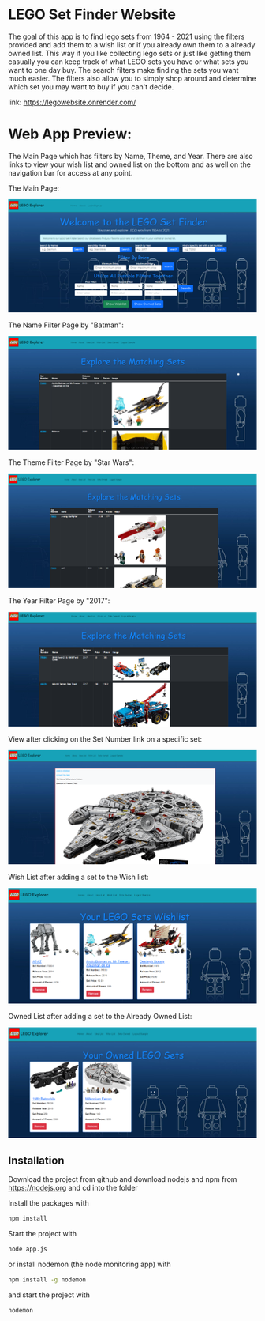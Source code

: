 # LEGO Set Finder Website

The goal of this app is to find lego sets from 1964 - 2021 using the filters provided and add them to a wish list or if you already own them to a already owned list. This way if you like collecting lego sets or just like getting them casually you can keep track of what LEGO sets you have or what sets you want to one day buy. The search filters make finding the sets you want much easier. The filters also allow you to simply shop around and determine which set you may want to buy if you can't decide.

link: https://legowebsite.onrender.com/

# Web App Preview:

The Main Page which has filters by Name, Theme, and Year. There are also links to view your wish list and owned list on the bottom and as well on the navigation bar for access at any point.

The Main Page:

![plot](./public/images/Main_Page.png)

The Name Filter Page by "Batman":

![plot](./public/images/Name_Page.png)

The Theme Filter Page by "Star Wars":

![plot](./public/images/Theme_Page.png)

The Year Filter Page by "2017":

![plot](./public/images/Year_Page.png)

View after clicking on the Set Number link on a specific set:

![plot](./public/images/Set_Page.png)

Wish List after adding a set to the Wish list:

![plot](./public/images/Wish_Page.png)

Owned List after adding a set to the Already Owned List:

![plot](./public/images/Owned_Page.png)


## Installation
Download the project from github and download nodejs and npm from https://nodejs.org
and cd into the folder

Install the packages with
``` bash
npm install
```
Start the project with
``` bash
node app.js
```
or install nodemon (the node monitoring app) with
``` bash
npm install -g nodemon
```
and start the project with
``` bash
nodemon
```
